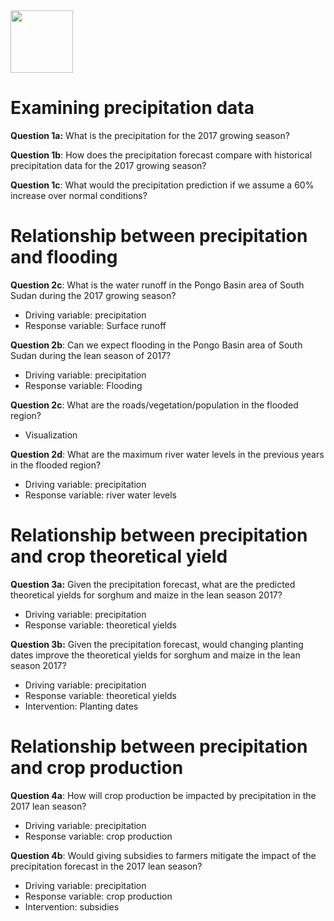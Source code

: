 <img src="https://mintproject.github.io/MINT_USERGUIDE/Figures/mint-logo-vertical.png" width="100">

# Examining precipitation data

**Question 1a:** What is the precipitation for the 2017 growing season?

**Question 1b**: How does the precipitation forecast compare with historical precipitation data for the 2017 growing season?

**Question 1c**: What would the precipitation prediction if we assume a 60% increase over normal conditions?

# Relationship between precipitation and flooding

**Question 2c**: What is the water runoff in the Pongo Basin area of South Sudan during the 2017 growing season?
- Driving variable: precipitation
- Response variable: Surface runoff

**Question 2b**: Can we expect flooding in the Pongo Basin area of South Sudan during the lean season of 2017?  
- Driving variable: precipitation
- Response variable: Flooding

**Question 2c**: What are the roads/vegetation/population in the flooded region?
- Visualization

**Question 2d**: What are the maximum river water levels in the previous years in the flooded region?
- Driving variable: precipitation
- Response variable: river water levels

# Relationship between precipitation and crop theoretical yield

**Question 3a:** Given the precipitation forecast, what are the predicted theoretical yields for sorghum and maize in the lean season 2017?
- Driving variable: precipitation
- Response variable: theoretical yields

**Question 3b:** Given the precipitation forecast, would changing planting dates improve the theoretical yields for sorghum and maize in the lean season 2017?
- Driving variable: precipitation
- Response variable: theoretical yields
- Intervention: Planting dates

# Relationship between precipitation and crop production

**Question 4a**: How will crop production be impacted by precipitation in the 2017 lean season?
- Driving variable: precipitation
- Response variable: crop production

**Question 4b**: Would giving subsidies to farmers mitigate the impact of the precipitation forecast in the 2017 lean season?
- Driving variable: precipitation
- Response variable: crop production
- Intervention: subsidies
